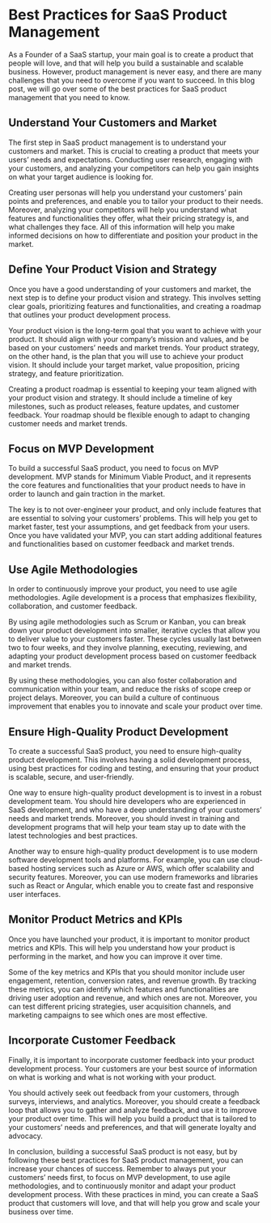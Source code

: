 # Best Practices for SaaS Product Management

As a Founder of a SaaS startup, your main goal is to create a product that people will love, and that will help you build a sustainable and scalable business. However, product management is never easy, and there are many challenges that you need to overcome if you want to succeed. In this blog post, we will go over some of the best practices for SaaS product management that you need to know.

## Understand Your Customers and Market

The first step in SaaS product management is to understand your customers and market. This is crucial to creating a product that meets your users’ needs and expectations. Conducting user research, engaging with your customers, and analyzing your competitors can help you gain insights on what your target audience is looking for. 

Creating user personas will help you understand your customers’ pain points and preferences, and enable you to tailor your product to their needs. Moreover, analyzing your competitors will help you understand what features and functionalities they offer, what their pricing strategy is, and what challenges they face. All of this information will help you make informed decisions on how to differentiate and position your product in the market.

## Define Your Product Vision and Strategy

Once you have a good understanding of your customers and market, the next step is to define your product vision and strategy. This involves setting clear goals, prioritizing features and functionalities, and creating a roadmap that outlines your product development process. 

Your product vision is the long-term goal that you want to achieve with your product. It should align with your company’s mission and values, and be based on your customers’ needs and market trends. Your product strategy, on the other hand, is the plan that you will use to achieve your product vision. It should include your target market, value proposition, pricing strategy, and feature prioritization. 

Creating a product roadmap is essential to keeping your team aligned with your product vision and strategy. It should include a timeline of key milestones, such as product releases, feature updates, and customer feedback. Your roadmap should be flexible enough to adapt to changing customer needs and market trends.

## Focus on MVP Development

To build a successful SaaS product, you need to focus on MVP development. MVP stands for Minimum Viable Product, and it represents the core features and functionalities that your product needs to have in order to launch and gain traction in the market. 

The key is to not over-engineer your product, and only include features that are essential to solving your customers’ problems. This will help you get to market faster, test your assumptions, and get feedback from your users. Once you have validated your MVP, you can start adding additional features and functionalities based on customer feedback and market trends.

## Use Agile Methodologies

In order to continuously improve your product, you need to use agile methodologies. Agile development is a process that emphasizes flexibility, collaboration, and customer feedback. 

By using agile methodologies such as Scrum or Kanban, you can break down your product development into smaller, iterative cycles that allow you to deliver value to your customers faster. These cycles usually last between two to four weeks, and they involve planning, executing, reviewing, and adapting your product development process based on customer feedback and market trends. 

By using these methodologies, you can also foster collaboration and communication within your team, and reduce the risks of scope creep or project delays. Moreover, you can build a culture of continuous improvement that enables you to innovate and scale your product over time.

## Ensure High-Quality Product Development

To create a successful SaaS product, you need to ensure high-quality product development. This involves having a solid development process, using best practices for coding and testing, and ensuring that your product is scalable, secure, and user-friendly. 

One way to ensure high-quality product development is to invest in a robust development team. You should hire developers who are experienced in SaaS development, and who have a deep understanding of your customers’ needs and market trends. Moreover, you should invest in training and development programs that will help your team stay up to date with the latest technologies and best practices. 

Another way to ensure high-quality product development is to use modern software development tools and platforms. For example, you can use cloud-based hosting services such as Azure or AWS, which offer scalability and security features. Moreover, you can use modern frameworks and libraries such as React or Angular, which enable you to create fast and responsive user interfaces.

## Monitor Product Metrics and KPIs

Once you have launched your product, it is important to monitor product metrics and KPIs. This will help you understand how your product is performing in the market, and how you can improve it over time. 

Some of the key metrics and KPIs that you should monitor include user engagement, retention, conversion rates, and revenue growth. By tracking these metrics, you can identify which features and functionalities are driving user adoption and revenue, and which ones are not. Moreover, you can test different pricing strategies, user acquisition channels, and marketing campaigns to see which ones are most effective.

## Incorporate Customer Feedback

Finally, it is important to incorporate customer feedback into your product development process. Your customers are your best source of information on what is working and what is not working with your product. 

You should actively seek out feedback from your customers, through surveys, interviews, and analytics. Moreover, you should create a feedback loop that allows you to gather and analyze feedback, and use it to improve your product over time. This will help you build a product that is tailored to your customers’ needs and preferences, and that will generate loyalty and advocacy.

In conclusion, building a successful SaaS product is not easy, but by following these best practices for SaaS product management, you can increase your chances of success. Remember to always put your customers’ needs first, to focus on MVP development, to use agile methodologies, and to continuously monitor and adapt your product development process. With these practices in mind, you can create a SaaS product that customers will love, and that will help you grow and scale your business over time.